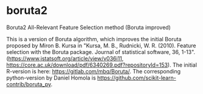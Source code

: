 # boruta2
Boruta2 All-Relevant Feature Selection method (Boruta improved)

This is a version of Boruta algorithm, which improves the initial Boruta proposed by Miron B. Kursa in 
"Kursa, M. B., Rudnicki, W. R. (2010). Feature selection with the Boruta package. Journal of statistical software, 36, 1-13".
(https://www.jstatsoft.org/article/view/v036i11, https://core.ac.uk/download/pdf/6340269.pdf?repositoryId=153). 
The initial R-version is here: https://gitlab.com/mbq/Boruta/. The corresponding python-version by Daniel Homola is https://github.com/scikit-learn-contrib/boruta_py.
